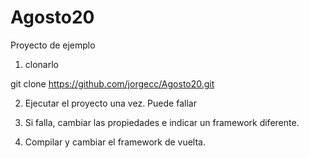 # Agosto20
Proyecto de ejemplo



1) clonarlo

git clone https://github.com/jorgecc/Agosto20.git

2) Ejecutar el proyecto una vez. Puede fallar

3) Si falla, cambiar las propiedades e indicar un framework diferente.

4) Compilar y cambiar el framework de vuelta.


